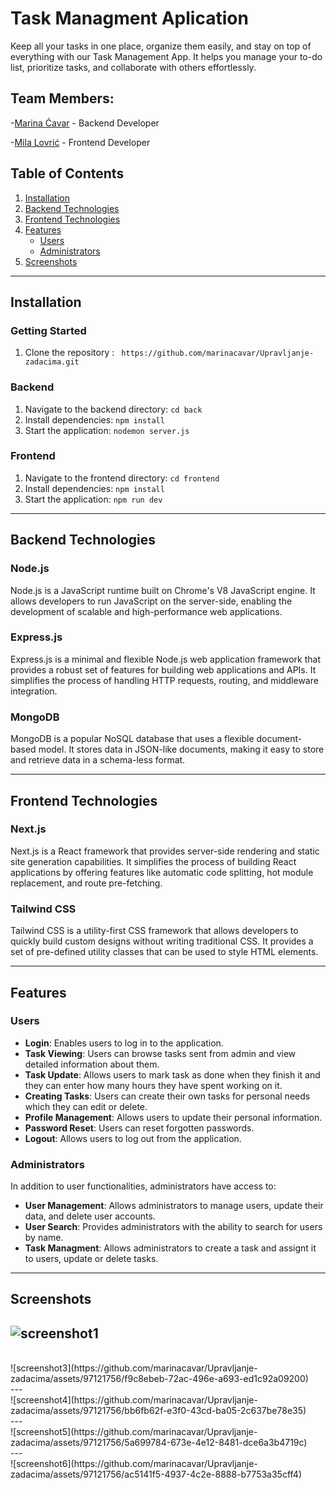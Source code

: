 # Task Managment Aplication

Keep all your tasks in one place, organize them easily, and stay on top of everything with our Task Management App.
It helps you manage your to-do list, prioritize tasks, and collaborate with others effortlessly.

## Team Members:

-[Marina Ćavar](https://github.com/marinacavar) - Backend Developer

-[Mila Lovrić](https://github.com/milalovric) - Frontend Developer

## Table of Contents
1. [Installation](#installation)
2. [Backend Technologies](#backend-technologies)
3. [Frontend Technologies](#frontend-technologies)
4. [Features](#features)
   - [Users](#users)
   - [Administrators](#administrators)
5. [Screenshots](#screenshots)

---

## Installation

### Getting Started
1. Clone the repository : ` https://github.com/marinacavar/Upravljanje-zadacima.git`

### Backend
1. Navigate to the backend directory: `cd back`
2. Install dependencies: `npm install`
3. Start the application: `nodemon server.js`

### Frontend
1. Navigate to the frontend directory: `cd frontend`
2. Install dependencies: `npm install`
3. Start the application: `npm run dev`

---   

## Backend Technologies

### Node.js
Node.js is a JavaScript runtime built on Chrome's V8 JavaScript engine. It allows developers to run JavaScript on the server-side, enabling the development of scalable and high-performance web applications.

### Express.js
Express.js is a minimal and flexible Node.js web application framework that provides a robust set of features for building web applications and APIs. It simplifies the process of handling HTTP requests, routing, and middleware integration.

### MongoDB
MongoDB is a popular NoSQL database that uses a flexible document-based model. It stores data in JSON-like documents, making it easy to store and retrieve data in a schema-less format.


---

## Frontend Technologies

### Next.js
Next.js is a React framework that provides server-side rendering and static site generation capabilities. It simplifies the process of building React applications by offering features like automatic code splitting, hot module replacement, and route pre-fetching.

### Tailwind CSS
Tailwind CSS is a utility-first CSS framework that allows developers to quickly build custom designs without writing traditional CSS. It provides a set of pre-defined utility classes that can be used to style HTML elements.


---

## Features

### Users
- **Login**: Enables users to log in to the application.
- **Task Viewing**: Users can browse tasks sent from admin and view detailed information about them.
- **Task Update**: Allows users to mark task as done when they finish it and they can enter how many hours they have spent working on it.
- **Creating Tasks**:  Users can  create their own tasks for personal needs which they can edit or delete.
- **Profile Management**: Allows users to update their personal information.
- **Password Reset**: Users can reset forgotten passwords.
- **Logout**: Allows users to log out from the application.

### Administrators
In addition to user functionalities, administrators have access to:
- **User Management**: Allows administrators to manage users, update their data, and delete user accounts.
- **User Search**: Provides administrators with the ability to search for users by name.
- **Task Managment**: Allows administrators to create a task and assignt it to users, update or delete tasks.

---

## Screenshots

![screenshot1](https://github.com/marinacavar/Upravljanje-zadacima/assets/97121756/48b98d4e-350f-4896-97b2-ab741291bc6d)
<br/>
---
<br/>
![screenshot3](https://github.com/marinacavar/Upravljanje-zadacima/assets/97121756/f9c8ebeb-72ac-496e-a693-ed1c92a09200)
<br/>
---
<br/>
![screenshot4](https://github.com/marinacavar/Upravljanje-zadacima/assets/97121756/bb6fb62f-e3f0-43cd-ba05-2c637be78e35)
<br/>
---
<br/>
![screenshot5](https://github.com/marinacavar/Upravljanje-zadacima/assets/97121756/5a699784-673e-4e12-8481-dce6a3b4719c)
<br/>
---
<br/>
![screenshot6](https://github.com/marinacavar/Upravljanje-zadacima/assets/97121756/ac5141f5-4937-4c2e-8888-b7753a35cff4)

